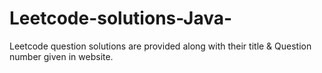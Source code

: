 # Leetcode-solutions-Java-
Leetcode question solutions are provided along with their title & Question number given in website.

